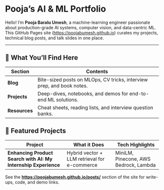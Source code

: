 # Pooja’s AI & ML Portfolio

Hello! I’m **Pooja Baralu Umesh**, a machine-learning engineer passionate about production-grade AI systems, computer vision, and data-centric ML.  
This GitHub Pages site (<https://poojabumesh.github.io>) curates my projects, technical blog posts, and talk slides in one place.

---

## 🚀 What You’ll Find Here

| Section | Contents |
|---------|----------|
| **Blog** | Bite-sized posts on MLOps, CV tricks, interview prep, and book notes. |
| **Projects** | Deep-dives, notebooks, and demos for end-to-end ML solutions. |
| **Resources** | Cheat sheets, reading lists, and interview question banks. |


## 🌟 Featured Projects

| Project | What it Does | Tech Highlights |
|---------|--------------|-----------------|
| **Enhancing Product Search with AI: My Internship Experience** | Hybrid vector + LLM retrieval for e-commerce | MiniLM, Pinecone, AWS Bedrock, Lambda |

See the **https://poojabumesh.github.io/posts/** section of the site for write-ups, code, and demo links.
